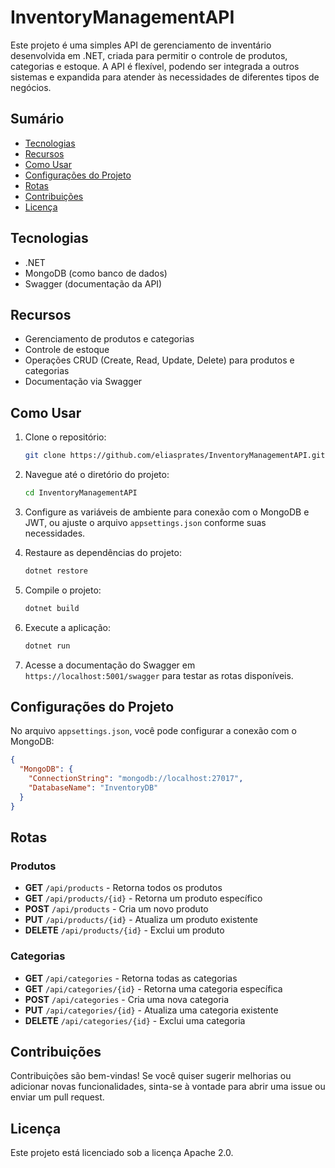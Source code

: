 
# InventoryManagementAPI

Este projeto é uma simples API de gerenciamento de inventário desenvolvida em .NET, criada para permitir o controle de produtos, categorias e estoque. A API é flexível, podendo ser integrada a outros sistemas e expandida para atender às necessidades de diferentes tipos de negócios.

## Sumário

- [Tecnologias](#tecnologias)
- [Recursos](#recursos)
- [Como Usar](#como-usar)
- [Configurações do Projeto](#configurações-do-projeto)
- [Rotas](#rotas)
- [Contribuições](#contribuições)
- [Licença](#licença)

## Tecnologias

- .NET
- MongoDB (como banco de dados)
- Swagger (documentação da API)

## Recursos

- Gerenciamento de produtos e categorias
- Controle de estoque
- Operações CRUD (Create, Read, Update, Delete) para produtos e categorias
- Documentação via Swagger

## Como Usar

1. Clone o repositório:

   ```bash
   git clone https://github.com/eliasprates/InventoryManagementAPI.git
   ```

2. Navegue até o diretório do projeto:

   ```bash
   cd InventoryManagementAPI
   ```

3. Configure as variáveis de ambiente para conexão com o MongoDB e JWT, ou ajuste o arquivo `appsettings.json` conforme suas necessidades.

4. Restaure as dependências do projeto:

   ```bash
   dotnet restore
   ```

5. Compile o projeto:

   ```bash
   dotnet build
   ```

6. Execute a aplicação:

   ```bash
   dotnet run
   ```

7. Acesse a documentação do Swagger em `https://localhost:5001/swagger` para testar as rotas disponíveis.

## Configurações do Projeto

No arquivo `appsettings.json`, você pode configurar a conexão com o MongoDB:

```json
{
  "MongoDB": {
    "ConnectionString": "mongodb://localhost:27017",
    "DatabaseName": "InventoryDB"
  }
}
```

## Rotas

### Produtos

- **GET** `/api/products` - Retorna todos os produtos
- **GET** `/api/products/{id}` - Retorna um produto específico
- **POST** `/api/products` - Cria um novo produto
- **PUT** `/api/products/{id}` - Atualiza um produto existente
- **DELETE** `/api/products/{id}` - Exclui um produto

### Categorias

- **GET** `/api/categories` - Retorna todas as categorias
- **GET** `/api/categories/{id}` - Retorna uma categoria específica
- **POST** `/api/categories` - Cria uma nova categoria
- **PUT** `/api/categories/{id}` - Atualiza uma categoria existente
- **DELETE** `/api/categories/{id}` - Exclui uma categoria

## Contribuições

Contribuições são bem-vindas! Se você quiser sugerir melhorias ou adicionar novas funcionalidades, sinta-se à vontade para abrir uma issue ou enviar um pull request.

## Licença

Este projeto está licenciado sob a licença Apache 2.0.
